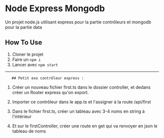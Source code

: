 # Node Express Mongodb
Un projet node.js utilisant express pour la partie contrôleurs et mongodb pour la partie data

## How To Use
1. Cloner le projet
2. Faire un `npm i`
3. Lancer avec `npm start`


_____________
       ## Petit exo contrôleur express :

1. Créer un nouveau fichier first.ts dans le dossier controller, et dedans créer un Router express qu'on export.
	
2. Importer ce contrôleur dans le app.ts et l'assigner à la route /api/first
	
3. Dans le fichier first.ts, créer un tableau avec 3-4 noms en string à l'intérieur
	
4. Et sur le firstController, créer une route en get qui va renvoyer en json le tableau de noms